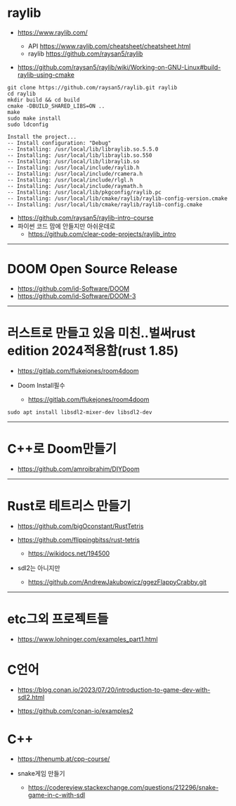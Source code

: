 # raylib
- https://www.raylib.com/
  - API https://www.raylib.com/cheatsheet/cheatsheet.html
  - raylib https://github.com/raysan5/raylib

- https://github.com/raysan5/raylib/wiki/Working-on-GNU-Linux#build-raylib-using-cmake

```
git clone https://github.com/raysan5/raylib.git raylib
cd raylib
mkdir build && cd build
cmake -DBUILD_SHARED_LIBS=ON ..
make
sudo make install
sudo ldconfig
```

```
Install the project...
-- Install configuration: "Debug"
-- Installing: /usr/local/lib/libraylib.so.5.5.0
-- Installing: /usr/local/lib/libraylib.so.550
-- Installing: /usr/local/lib/libraylib.so
-- Installing: /usr/local/include/raylib.h
-- Installing: /usr/local/include/rcamera.h
-- Installing: /usr/local/include/rlgl.h
-- Installing: /usr/local/include/raymath.h
-- Installing: /usr/local/lib/pkgconfig/raylib.pc
-- Installing: /usr/local/lib/cmake/raylib/raylib-config-version.cmake
-- Installing: /usr/local/lib/cmake/raylib/raylib-config.cmake

```

- https://github.com/raysan5/raylib-intro-course
- 파이썬 코드 맘에 안들지만 아쉬운데로
  - https://github.com/clear-code-projects/raylib_intro


<hr />

# DOOM Open Source Release 
- https://github.com/id-Software/DOOM
- https://github.com/id-Software/DOOM-3

<hr />

# 러스트로 만들고 있음 미친..벌써rust edition 2024적용함(rust 1.85)
- https://gitlab.com/flukejones/room4doom


- Doom Install필수
  - https://gitlab.com/flukejones/room4doom 

```
sudo apt install libsdl2-mixer-dev libsdl2-dev
```

<hr />

# C++로 Doom만들기
- https://github.com/amroibrahim/DIYDoom

<hr />

# Rust로 테트리스 만들기
- https://github.com/bigOconstant/RustTetris
- https://github.com/flippingbitss/rust-tetris
  - https://wikidocs.net/194500

- sdl2는 아니지만
  - https://github.com/AndrewJakubowicz/ggezFlappyCrabby.git

<hr />

# etc그외 프로젝트들

- https://www.lohninger.com/examples_part1.html


# C언어
- https://blog.conan.io/2023/07/20/introduction-to-game-dev-with-sdl2.html

- https://github.com/conan-io/examples2

# C++
- https://thenumb.at/cpp-course/

- snake게임 만들기
  - https://codereview.stackexchange.com/questions/212296/snake-game-in-c-with-sdl
